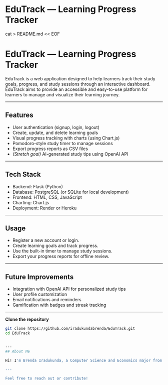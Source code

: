 # EduTrack — Learning Progress Tracker

cat > README.md << EOF
# EduTrack — Learning Progress Tracker

EduTrack is a web application designed to help learners track their study goals, progress, and study sessions through an interactive dashboard.
EduTrack aims to provide an accessible and easy-to-use platform for learners to manage and visualize their learning journey.

---

## Features

- User authentication (signup, login, logout)  
- Create, update, and delete learning goals  
- Visual progress tracking with charts (using Chart.js)  
- Pomodoro-style study timer to manage sessions  
- Export progress reports as CSV files  
- *(Stretch goal)* AI-generated study tips using OpenAI API  

---

## Tech Stack

- Backend: Flask (Python)  
- Database: PostgreSQL (or SQLite for local development)  
- Frontend: HTML, CSS, JavaScript  
- Charting: Chart.js  
- Deployment: Render or Heroku  

---
## Usage

- Register a new account or login.  
- Create learning goals and track progress.  
- Use the built-in timer to manage study sessions.  
- Export your progress reports for offline review.

---

## Future Improvements

- Integration with OpenAI API for personalized study tips  
- User profile customization  
- Email notifications and reminders  
- Gamification with badges and streak tracking  

---


**Clone the repository**

```bash
git clone https://github.com/iradukundabrenda/EduTrack.git
cd EduTrack


---
## About Me

Hi! I'm Brenda Iradukunda, a Computer Science and Economics major from Washington and Lee University, passionate about building impactful software and creating innovative solutions.

---

Feel free to reach out or contribute!






